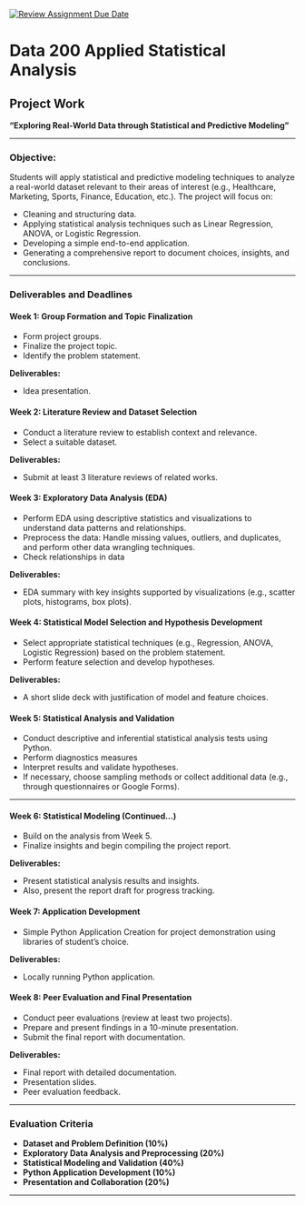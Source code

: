 [![Review Assignment Due Date](https://classroom.github.com/assets/deadline-readme-button-22041afd0340ce965d47ae6ef1cefeee28c7c493a6346c4f15d667ab976d596c.svg)](https://classroom.github.com/a/Qfg2XI5Y)
# Data 200 Applied Statistical Analysis  
## Project Work  
**“Exploring Real-World Data through Statistical and Predictive Modeling”**

---

### Objective:  
Students will apply statistical and predictive modeling techniques to analyze a real-world dataset relevant to their areas of interest (e.g., Healthcare, Marketing, Sports, Finance, Education, etc.). The project will focus on:  
- Cleaning and structuring data.  
- Applying statistical analysis techniques such as Linear Regression, ANOVA, or Logistic Regression.  
- Developing a simple end-to-end application.  
- Generating a comprehensive report to document choices, insights, and conclusions.  

---

### Deliverables and Deadlines  

#### **Week 1: Group Formation and Topic Finalization**  
- Form project groups.
- Finalize the project topic.
- Identify the problem statement.  

**Deliverables:**  
- Idea presentation.  

#### **Week 2: Literature Review and Dataset Selection**  
- Conduct a literature review to establish context and relevance.  
- Select a suitable dataset.  

**Deliverables:**  
- Submit at least 3 literature reviews of related works.  

#### **Week 3: Exploratory Data Analysis (EDA)**  
- Perform EDA using descriptive statistics and visualizations to understand data patterns and relationships.  
- Preprocess the data: Handle missing values, outliers, and duplicates, and perform other data wrangling techniques.  
- Check relationships in data

**Deliverables:**  
- EDA summary with key insights supported by visualizations (e.g., scatter plots, histograms, box plots).  

#### **Week 4: Statistical Model Selection and Hypothesis Development**  
- Select appropriate statistical techniques (e.g., Regression, ANOVA, Logistic Regression) based on the problem statement.  
- Perform feature selection and develop hypotheses.  

**Deliverables:**  
- A short slide deck with justification of model and feature choices.  

#### **Week 5: Statistical Analysis and Validation**  
- Conduct descriptive and inferential statistical analysis tests using Python.  
- Perform diagnostics measures
- Interpret results and validate hypotheses.  
- If necessary, choose sampling methods or collect additional data (e.g., through questionnaires or Google Forms).  

---
#### **Week 6: Statistical Modeling (Continued…)**  
- Build on the analysis from Week 5.  
- Finalize insights and begin compiling the project report.  

**Deliverables:**  
- Present statistical analysis results and insights.  
- Also, present the report draft for progress tracking.  

#### **Week 7: Application Development**  
- Simple Python Application Creation for project demonstration using libraries of student’s choice.  

**Deliverables:**  
- Locally running Python application.  

#### **Week 8: Peer Evaluation and Final Presentation**  
- Conduct peer evaluations (review at least two projects).  
- Prepare and present findings in a 10-minute presentation.  
- Submit the final report with documentation.  

**Deliverables:**  
- Final report with detailed documentation.  
- Presentation slides.  
- Peer evaluation feedback.  

---

### Evaluation Criteria  
- **Dataset and Problem Definition (10%)**  
- **Exploratory Data Analysis and Preprocessing (20%)**  
- **Statistical Modeling and Validation (40%)**  
- **Python Application Development (10%)**  
- **Presentation and Collaboration (20%)**

---